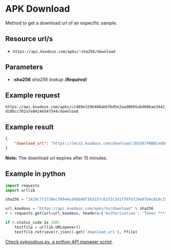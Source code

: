 # APK Download

Method to get a download url of an especific sample.

## Resource url/s

* `https://api.koodous.com/apks/:sha256/download`

## Parameters

* **:sha256** _sha256 lookup (**Required**)_

## Example request

`https://api.koodous.com/apks/cc489e3296408abbfbd5e2aad0665abd60bae3442d10bcc702a7e8424e547544/download`

## Example result
```json
{
    "download_url": "https://lmcn2.koodous.com/download/JDSS8lPNBQCed8qOy6gu0ECtSYDJwqmRr8B+lDie0vTPiJZz2IViaj3xiSAsWHh3eJKsc2LkdL0ZLhEyk9P3LJbusF+OxchdicKKyxvCpPyIM2Km7yIou7P7QOCkGajS"
}
```

**Note:** The download url expires after 15 minutes.

## Example in python

```python
import requests
import urllib

sha256 = "2419c7f2730ecf8944cd4bbd0f3b3157c62f2c3d1f78f6f29e07b4c818c15487"

url_koodous = "https://api.koodous.com/apks/%s/download" % sha256
r = requests.get(url=url_koodous, headers={'Authorization': 'Token *****your_token*****'})

if r.status_code is 200:
    testfile = urllib.URLopener()
    testfile.retrieve(r.json().get('download_url'), ffile)

```
[Check pykoodous.py, a python API manager script](https://github.com/Koodous/Scripts/blob/master/pykoodous.py).
